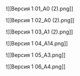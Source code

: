 ![[Версия 1 01_A0 (2).png]]

![[Версия 1 02_A0 (2).png]]

![[Версия 1 03_A1 (2).png]]

![[Версия 1 04_A14.png]]

![[Версия 1 05_A3.png]]

![[Версия 1 06_A4.png]]
